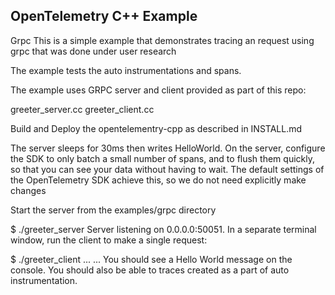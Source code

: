## OpenTelemetry C++ Example

Grpc
This is a simple example that demonstrates tracing an request using grpc that was done under user research

The example tests the auto instrumentations and spans.

The example uses GRPC server and client provided as part of this repo:

greeter_server.cc
greeter_client.cc

Build and Deploy the opentelementry-cpp as described in INSTALL.md

The server sleeps for 30ms then writes HelloWorld. On the server, configure the SDK to only batch a small number of spans, and to flush them quickly, 
so that you can see your data without having to wait. The default settings of the OpenTelemetry SDK achieve this, so we do not need explicitly make changes

Start the server from the examples/grpc directory

$ ./greeter_server
 Server listening on 0.0.0.0:50051.
In a separate terminal window, run the client to make a single request:

$ ./greeter_client
...
...
You should see a Hello World message on the console.
You should also be able to traces created as a part of auto instrumentation.
